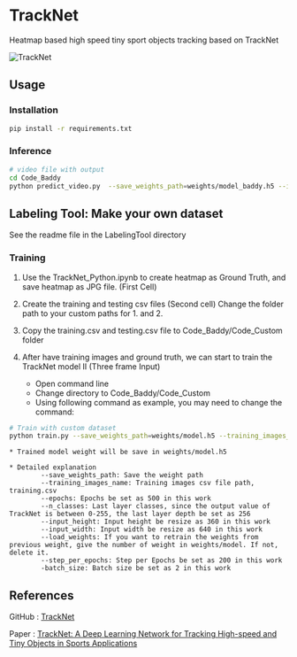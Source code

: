# TrackNet
Heatmap based high speed tiny sport objects tracking based on TrackNet

![TrackNet](/TrackNet.gif)


## Usage

### Installation

```bash
pip install -r requirements.txt
```


### Inference

```bash
# video file with output
cd Code_Baddy
python predict_video.py  --save_weights_path=weights/model_baddy.h5 --input_video_path=path_to_file.mp4 --output_video_path="tracked.mp4" --n_classes=256
```

## Labeling Tool: Make your own dataset
See the readme file in the LabelingTool directory

### Training

1. Use the TrackNet_Python.ipynb to create heatmap as Ground Truth, and save heatmap as JPG file.  (First Cell)
	 
2. Create the training and testing csv files (Second cell)
	 Change the folder path to your custom paths for 1. and 2.
3. Copy the training.csv and testing.csv file to Code_Baddy/Code_Custom folder
4. After have training images and ground truth, we can start to train the TrackNet model II (Three frame Input)
	* Open command line
	* Change directory to Code_Baddy/Code_Custom
	* Using following command as example, you may need to change the command:

```bash
# Train with custom dataset
python train.py --save_weights_path=weights/model.h5 --training_images_name="training.csv" --epochs=500 --n_classes=256 --  input_height=360 --input_width=640 --load_weights=2 --step_per_epochs=200 --batch_size=2
```

    * Trained model weight will be save in weights/model.h5
    
	* Detailed explanation
			--save_weights_path: Save the weight path
			--training_images_name: Training images csv file path, training.csv
			--epochs: Epochs be set as 500 in this work
			--n_classes: Last layer classes, since the output value of TrackNet is between 0-255, the last layer depth be set as 256 
			--input_height: Input height be resize as 360 in this work
			--input_width: Input width be resize as 640 in this work
			--load_weights: If you want to retrain the weights from previous weight, give the number of weight in weights/model. If not, delete it.
			--step_per_epochs: Step per Epochs be set as 200 in this work
			-batch_size: Batch size be set as 2 in this work

## References

GitHub : [TrackNet](https://nol.cs.nctu.edu.tw:234/open-source/TrackNet/tree/master)

Paper  : [TrackNet: A Deep Learning Network for Tracking High-speed and Tiny Objects in Sports Applications](https://ieeexplore.ieee.org/abstract/document/8909871/authors#authors)
